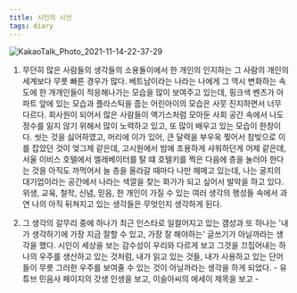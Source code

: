 ```yaml
---
title: 시인의 시선
tags: diary
---
```


![KakaoTalk_Photo_2021-11-14-22-37-29](https://user-images.githubusercontent.com/50545088/141683541-97ae4590-d183-43c7-996a-68eac95232a1.jpeg)

1. 무던히 많은 사람들의 생각들의 소용돌이에서 한 개인의 인지하는 그 사람의 개인의 세계보다 무릇 빠른 경우가 많다. 베트남이라는 나라는 나에게 그 역시 변화하는 속도에 한 개개인들이 적응해나가는 모습을 많이 보여주고 있는데, 핑크색 벤츠가 아파트 앞에 있는 모습과 플라스틱을 줍는 어린아이의 모습은 사뭇 진지하면서 너무 다르다. 회사원이 되어서 많은 사람들이 액기스처럼 모아둔 사회 공간 속에서 나도 정수를 잃지 않기 위해서 많이 노력하고 있고, 또 많이 배우고 있는 모습이 한창이다. 씻는 것을 싫어하였고, 머리에 이가 있어, 큰 달력을 부우욱 찢어서 참빚으로 이를 잡았던 것이 엊그제 같은데, 고시원에서 밤에 조용하게 샤워하던게 어제 같은데, 서울 이비스 호텔에서 엘레베이터를 탈 떄 호텔키를 찍은 다음에 층을 눌러야 한다는 것을 아직도 까먹어서 늘 층을 올라갈 때마다 나만 헤메고 있는데, 나는 굴지의 대기업이라는 공간에서 나라는 색깔을 찾는 화가가 되고 싶어서 발악을 하고 있다. 위생, 교육, 철학, 신념, 믿음, 한 개인이 가질 수 있는 여러 생각의 행성들 속에서 과연 나의 아직 뒤쳐지고 있는 생각들은 무엇인지 생각하게 된다.

2. 그 생각의 갈무리 중에 하나가 최근 인스타로 일컬어지고 있는 걤성과 또 하나는 '내가 생각하기에 가장 지금 잘할 수 있고, 가장 잘 해야하는' 글쓰기가 아닐까라는 생각을 했다. 시인이 세상을 보는 감수성이 우리와 다르게 보고 그것을 끄집어내는 하나의 우주를 생산하고 있는 것처럼, 내가 읽고 있는 것들, 내가 사용하고 있는 단어들이 무릇 그러한 우주를 보여줄 수 있는 것이 아닐까라는 생각을 하게 되었다. - 유튜브 민음사 페이지의 갓생 인생을 보고, 이슬아씨의 에세이 제목을 보고 -
